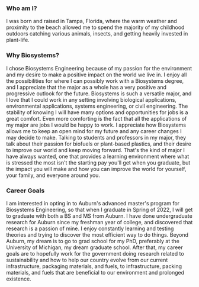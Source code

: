 ### Who am I?
I was born and raised in Tampa, Florida, where the warm weather and proximity to the beach allowed me to spend the majority of my childhood outdoors catching various animals, insects, and getting heavily invested in plant-life. 
### Why Biosystems?
I chose Biosystems Engineering because of my passion for the environment and my desire to make a positive impact on the world we live in. I enjoy all the possibilities for where I can possibly work with a Biosystems degree, and I appreciate that the major as a whole has a very positive and progressive outlook for the future. Biosystems is such a versatile major, and I love that I could work in any setting involving biological applications, environmental applications, systems engineering, or civil engineering. The stability of knowing I will have many options and opportunities for jobs is a great comfort. Even more comforting is the fact that all the applications of my major are jobs I would be happy to work. I appreciate how Biosystems allows me to keep an open mind for my future and any career changes I may decide to make. Talking to students and professors in my major, they talk about their passion for biofuels or plant-based plastics, and their desire to improve our world and keep moving forward. That's the kind of major I have always wanted, one that provides a learning environment where what is stressed the most isn't the starting pay you'll get when you graduate, but the impact you will make and how you can improve the world for yourself, your family, and everyone around you.
### Career Goals
I am interested in opting in to Auburn's advanced master's program for Biosystems Engineering, so that when I graduate in Spring of 2022, I will get to graduate with both a BS and MS from Auburn. I have done undergraduate research for Auburn since my freshman year of college, and discovered that research is a passion of mine. I enjoy constantly learning and testing theories and trying to discover the most efficient way to do things. Beyond Auburn, my dream is to go to grad school for my PhD, preferably at the University of Michigan, my dream graduate school. After that, my career goals are to hopefully work for the government doing research related to sustainability and how to help our country evolve from our current infrastructure, packaging materials, and fuels, to infrastructure, packing materials, and fuels that are beneficial to our environment and prolonged existence.


